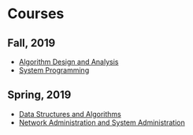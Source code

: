 # Courses

## Fall, 2019

+ [Algorithm Design and Analysis](./ada-fall-2019/index.md)
+ [System Programming](./sp-fall-2019/index.md)

## Spring, 2019

+ [Data Structures and Algorithms](./dsa-spring-2019/index.md)
+ [Network Administration and System Administration](./nasa-spring-2019/index.md)
